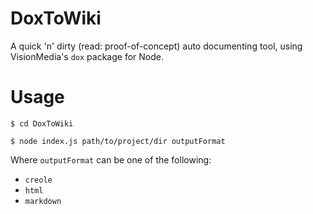 DoxToWiki
=========

A quick 'n' dirty (read: proof-of-concept) auto documenting tool, using VisionMedia's `dox` package for Node.


Usage
=====
`$ cd DoxToWiki`

`$ node index.js path/to/project/dir outputFormat`

Where `outputFormat` can be one of the following:
* `creole`
* `html`
* `markdown`
